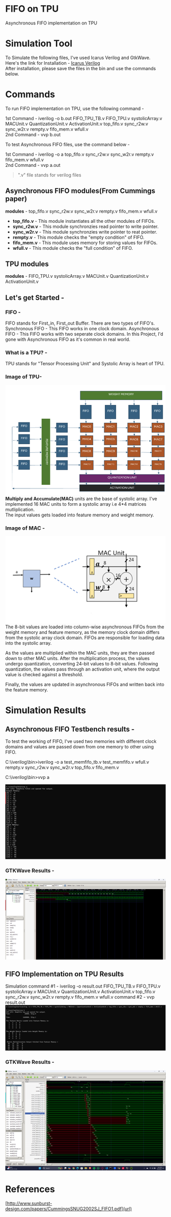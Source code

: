 # FIFO on TPU
 Asynchronous FIFO implementation on TPU
 # Simulation Tool
 To Simulate the following files, I've used Icarus Verilog and GtkWave.<br/>
 Here's the link for Installation - [Icarus Verilog](https://bleyer.org/icarus/) <br/>
 After installation, please save the files in the bin and use the commands below. 
# Commands
To run FIFO implementation on TPU, use the following command - <br />

1st Command - iverilog -o b.out FIFO_TPU_TB.v FIFO_TPU.v systolicArray.v MACUnit.v QuantizationUnit.v ActivationUnit.v top_fifo.v sync_r2w.v sync_w2r.v rempty.v fifo_mem.v wfull.v<br />
2nd Command - vvp b.out <br/>

To test Asynchronous FIFO files, use the command below - <br />

1st Command - iverilog -o a top_fifo.v sync_r2w.v sync_w2r.v rempty.v fifo_mem.v wfull.v <br />
2nd Command - vvp a.out<br />

>".v" file stands for verilog files<br/>
## Asynchronous FIFO modules(From Cummings paper)
**modules** - top_fifo.v sync_r2w.v sync_w2r.v rempty.v fifo_mem.v wfull.v <br />

- **top_fifo.v** - This module instantiates all the other modules of FIFOs. <br />
- **sync_r2w.v** - This module synchronzies read pointer to write pointer. <br />
- **sync_w2r.v** - This module synchronzies write pointer to reat pointer. <br />
- **rempty.v**  - This module checks the "empty condition" of FIFO. <br />
- **fifo_mem.v** - This module uses memory for storing values for FIFOs. <br />
- **wfull.v**    - This module checks the "full condition" of FIFO. <br />

## TPU modules
**modules** - FIFO_TPU.v systolicArray.v MACUnit.v QuantizationUnit.v ActivationUnit.v

## Let's get Started -

### FIFO -
 FIFO stands for First_in, First_out Buffer. There are two types of FIFO's. 
 Synchronous FIFO - This FIFO works in one clock domain.
 Asynchronous FIFO - This FIFO works with two seperate clock domains.
 In this Project, I'd gone with Asynchronous FIFO as it's common in real world.
### What is a TPU? -

TPU stands for "Tensor Processing Unit" and Systolic Array is heart of TPU. 
### Image of TPU-

![](https://github.com/MANISHBMK10/FIFO/blob/main/ASYNC_FIFO_TPU_C.png)
**Multiply and Accumulate(MAC)** units are the base of systolic array. I've implemented 16 MAC units to form a systolic array i.e 4*4 matrices mutliplication.<br/> 
The input values gets loaded into feature memory and weight memory. <br/>
### Image of MAC -

![](https://github.com/MANISHBMK10/FIFO/blob/main/MAC.png)
The 8-bit values are loaded into column-wise asynchronous FIFOs from the weight memory and feature memory, as the memory clock domain differs from the systolic array clock domain. FIFOs are responsible for loading data into the systolic array.

As the values are multiplied within the MAC units, they are then passed down to other MAC units. After the multiplication process, the values undergo quantization, converting 24-bit values to 8-bit values. Following quantization, the values pass through an activation unit, where the output value is checked against a threshold.

Finally, the values are updated in asynchronous FIFOs and written back into the feature memory.
<br/>
# Simulation Results
## Asynchronous FIFO Testbench results -<br/>

To test the working of FIFO, I've used two memories with different clock domains and values are passed down from one memory to other using FIFO.

C:\iverilog\bin>iverilog -o a test_memfifo_tb.v test_memfifo.v wfull.v rempty.v sync_r2w.v sync_w2r.v top_fifo.v fifo_mem.v<br/>

C:\iverilog\bin>vvp a<br/>

![](https://github.com/MANISHBMK10/FIFO/blob/main/verilog.png)
### GTKWave Results -

![](https://github.com/MANISHBMK10/FIFO/blob/main/gtk_fifofinal.png)

## FIFO Implementation on TPU Results
Simulation command #1 - iverilog -o result.out FIFO_TPU_TB.v FIFO_TPU.v systolicArray.v MACUnit.v QuantizationUnit.v ActivationUnit.v top_fifo.v sync_r2w.v sync_w2r.v rempty.v fifo_mem.v wfull.v
           command #2 - vvp result.out
![](https://github.com/MANISHBMK10/FIFO/blob/main/fifo_tpu.png)
### GTKWave Results -

![](https://github.com/MANISHBMK10/FIFO/blob/main/gtktpu.png)

# References

[http://www.sunburst-design.com/papers/CummingsSNUG2002SJ_FIFO1.pdf](url)
